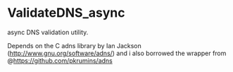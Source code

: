 # ValidateDNS_async
async DNS validation utility.

Depends on the C adns library by Ian Jackson (http://www.gnu.org/software/adns/) and i also borrowed the wrapper from @https://github.com/pkrumins/adns
